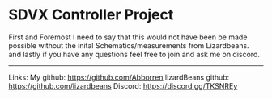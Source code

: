 # SDVX Controller Project

First and Foremost I need to say that this would not have been be made possible without the inital Schematics/measurements from Lizardbeans.
and lastly if you have any questions feel free to join and ask me on discord.






----------------------------------------
Links:
My github: https://github.com/Abborren
lizardBeans github: https://github.com/lizardbeans
Discord: https://discord.gg/TKSNREy
